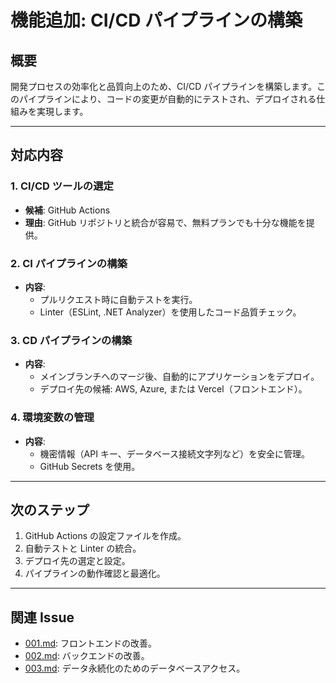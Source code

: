 # 機能追加: CI/CD パイプラインの構築

## 概要
開発プロセスの効率化と品質向上のため、CI/CD パイプラインを構築します。このパイプラインにより、コードの変更が自動的にテストされ、デプロイされる仕組みを実現します。

---

## 対応内容
### 1. CI/CD ツールの選定
- **候補**: GitHub Actions
- **理由**: GitHub リポジトリと統合が容易で、無料プランでも十分な機能を提供。

### 2. CI パイプラインの構築
- **内容**:
  - プルリクエスト時に自動テストを実行。
  - Linter（ESLint, .NET Analyzer）を使用したコード品質チェック。

### 3. CD パイプラインの構築
- **内容**:
  - メインブランチへのマージ後、自動的にアプリケーションをデプロイ。
  - デプロイ先の候補: AWS, Azure, または Vercel（フロントエンド）。

### 4. 環境変数の管理
- **内容**:
  - 機密情報（API キー、データベース接続文字列など）を安全に管理。
  - GitHub Secrets を使用。

---

## 次のステップ
1. GitHub Actions の設定ファイルを作成。
2. 自動テストと Linter の統合。
3. デプロイ先の選定と設定。
4. パイプラインの動作確認と最適化。

---

## 関連 Issue
- [001.md](./001.md): フロントエンドの改善。
- [002.md](./002.md): バックエンドの改善。
- [003.md](./003.md): データ永続化のためのデータベースアクセス。